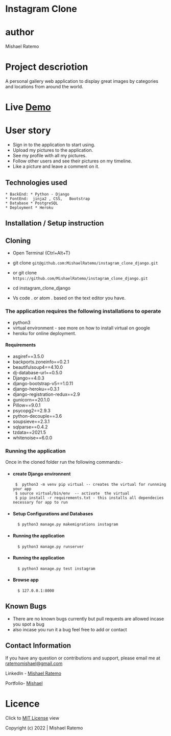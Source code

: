 # Instagram Clone

# author
Mishael Ratemo
 
# Project descriotion
A personal gallery web application to display great images by categories and locations from around the world.

# Live [Demo](https://mismorainsta.herokuapp.com/)

# User story

+ Sign in to the application to start using.
+ Upload my pictures to the application.
+ See my profile with all my pictures.
+ Follow other users and see their pictures on my timeline.
+ Like a picture and leave a comment on it.


## Technologies used
    * BackEnd: * Python - Django
    * FontEnd:  jinja2 , CSS,   Bootstrap
    * Database * PostgreSQL
    * Deployment * Heroku

## Installation / Setup instruction

## Cloning
* Open Terminal {Ctrl+Alt+T}

* git clone ``git@github.com:MishaelRatemo/instagram_clone_django.git``

 + or
 git clone ``https://github.com/MishaelRatemo/instagram_clone_django.git``

* cd instagram_clone_django

* Vs code . or atom . based on the text editor you have.

### The application requires the following installations to operate 
* python3
* virtual environment - see more on how to install virtual on google
* heroku for online deployment.
#### Requirements
+   asgiref==3.5.0
+   backports.zoneinfo==0.2.1
+   beautifulsoup4==4.10.0
+   dj-database-url==0.5.0
+   Django==4.0.3
+   django-bootstrap-v5==1.0.11
+   django-heroku==0.3.1
+   django-registration-redux==2.9
+   gunicorn==20.1.0
+   Pillow==9.0.1
+   psycopg2==2.9.3
+   python-decouple==3.6
+   soupsieve==2.3.1
+   sqlparse==0.4.2
+   tzdata==2021.5
+   whitenoise==6.0.0
### Running the application
Once in the cloned folder run the following commands:-
 * #### create Django environnent
        $  python3 -m venv pip virtual -- creates the virtual for runnning your app      
        $ source virtual/bin/env  -- activate  the virtual
        $ pip install -r requirements.txt - this installs all dependecies necessary for app to run
* #### Setup Configurations and Databases
        $ python3 manage.py makemigrations instagram 

* #### Running the application
        $ python3 manage.py runserver

* #### Running the application
        $ python3 manage.py test instagram

* #### Browse app
        $ 127.0.0.1:8000

## Known Bugs
* There are no known bugs currently but pull requests are allowed incase you spot a bug
* also incase you run it a bug feel free to add or contact

## Contact Information 

If you have any question or contributions and support, please email me at [ratemomishael@gmail.com](ratemomishael@gmail.com)

LinkedIn - [Mishael Ratemo](www.linkedin.com/in/mishael-mosoti-37b786161/)


Portfolio- [Mishael](https://mishaelratemo.github.io/my_portfolio/)
# Licence

Click to  [MIT License](Licence) view

 Copyright (c) 2022 | Mishael Ratemo

